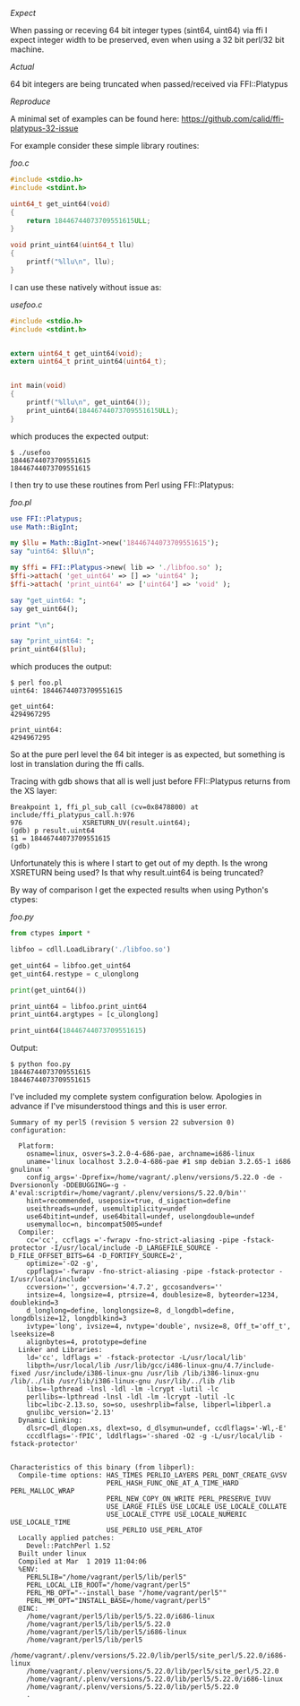 *Expect*

When passing or receving 64 bit integer types (sint64, uint64) via ffi I expect integer width to be preserved, even when using a 32 bit perl/32 bit machine.

*Actual*

64 bit integers are being truncated when passed/received via FFI::Platypus

*Reproduce*

A minimal set of examples can be found here: https://github.com/calid/ffi-platypus-32-issue

For example consider these simple library routines:

_foo.c_
```C
#include <stdio.h>
#include <stdint.h>

uint64_t get_uint64(void)
{
    return 18446744073709551615ULL;
}

void print_uint64(uint64_t llu)
{
    printf("%llu\n", llu);
}
```

I can use these natively without issue as:

_usefoo.c_
```C
#include <stdio.h>
#include <stdint.h>


extern uint64_t get_uint64(void);
extern uint64_t print_uint64(uint64_t);


int main(void)
{
    printf("%llu\n", get_uint64());
    print_uint64(18446744073709551615ULL);
}
```

which produces the expected output:

```
$ ./usefoo
18446744073709551615
18446744073709551615
```

I then try to use these routines from Perl using FFI::Platypus:

_foo.pl_
```perl
use FFI::Platypus;
use Math::BigInt;

my $llu = Math::BigInt->new('18446744073709551615');
say "uint64: $llu\n";

my $ffi = FFI::Platypus->new( lib => './libfoo.so' );
$ffi->attach( 'get_uint64' => [] => 'uint64' );
$ffi->attach( 'print_uint64' => ['uint64'] => 'void' );

say "get_uint64: ";
say get_uint64();

print "\n";

say "print_uint64: ";
print_uint64($llu);
```

which produces the output:

```
$ perl foo.pl
uint64: 18446744073709551615

get_uint64:
4294967295

print_uint64:
4294967295
```

So at the pure perl level the 64 bit integer is as expected, but something is lost in translation during the ffi calls.

Tracing with gdb shows that all is well just before FFI::Platypus returns from the XS layer:

```
Breakpoint 1, ffi_pl_sub_call (cv=0x8478800) at include/ffi_platypus_call.h:976
976               XSRETURN_UV(result.uint64);
(gdb) p result.uint64
$1 = 18446744073709551615
(gdb)
```

Unfortunately this is where I start to get out of my depth.  Is the wrong XSRETURN being used?  Is that why result.uint64 is being truncated?

By way of comparison I get the expected results when using Python's ctypes:

_foo.py_
```python
from ctypes import *

libfoo = cdll.LoadLibrary('./libfoo.so')

get_uint64 = libfoo.get_uint64
get_uint64.restype = c_ulonglong

print(get_uint64())

print_uint64 = libfoo.print_uint64
print_uint64.argtypes = [c_ulonglong]

print_uint64(18446744073709551615)
```

Output:
```
$ python foo.py
18446744073709551615
18446744073709551615
```

I've included my complete system configuration below.  Apologies in advance if I've misunderstood things and this is user error.


```
Summary of my perl5 (revision 5 version 22 subversion 0) configuration:
   
  Platform:
    osname=linux, osvers=3.2.0-4-686-pae, archname=i686-linux
    uname='linux localhost 3.2.0-4-686-pae #1 smp debian 3.2.65-1 i686 gnulinux '
    config_args='-Dprefix=/home/vagrant/.plenv/versions/5.22.0 -de -Dversiononly -DDEBUGGING=-g -A'eval:scriptdir=/home/vagrant/.plenv/versions/5.22.0/bin''
    hint=recommended, useposix=true, d_sigaction=define
    useithreads=undef, usemultiplicity=undef
    use64bitint=undef, use64bitall=undef, uselongdouble=undef
    usemymalloc=n, bincompat5005=undef
  Compiler:
    cc='cc', ccflags ='-fwrapv -fno-strict-aliasing -pipe -fstack-protector -I/usr/local/include -D_LARGEFILE_SOURCE -D_FILE_OFFSET_BITS=64 -D_FORTIFY_SOURCE=2',
    optimize='-O2 -g',
    cppflags='-fwrapv -fno-strict-aliasing -pipe -fstack-protector -I/usr/local/include'
    ccversion='', gccversion='4.7.2', gccosandvers=''
    intsize=4, longsize=4, ptrsize=4, doublesize=8, byteorder=1234, doublekind=3
    d_longlong=define, longlongsize=8, d_longdbl=define, longdblsize=12, longdblkind=3
    ivtype='long', ivsize=4, nvtype='double', nvsize=8, Off_t='off_t', lseeksize=8
    alignbytes=4, prototype=define
  Linker and Libraries:
    ld='cc', ldflags =' -fstack-protector -L/usr/local/lib'
    libpth=/usr/local/lib /usr/lib/gcc/i486-linux-gnu/4.7/include-fixed /usr/include/i386-linux-gnu /usr/lib /lib/i386-linux-gnu /lib/../lib /usr/lib/i386-linux-gnu /usr/lib/../lib /lib
    libs=-lpthread -lnsl -ldl -lm -lcrypt -lutil -lc
    perllibs=-lpthread -lnsl -ldl -lm -lcrypt -lutil -lc
    libc=libc-2.13.so, so=so, useshrplib=false, libperl=libperl.a
    gnulibc_version='2.13'
  Dynamic Linking:
    dlsrc=dl_dlopen.xs, dlext=so, d_dlsymun=undef, ccdlflags='-Wl,-E'
    cccdlflags='-fPIC', lddlflags='-shared -O2 -g -L/usr/local/lib -fstack-protector'


Characteristics of this binary (from libperl): 
  Compile-time options: HAS_TIMES PERLIO_LAYERS PERL_DONT_CREATE_GVSV
                        PERL_HASH_FUNC_ONE_AT_A_TIME_HARD PERL_MALLOC_WRAP
                        PERL_NEW_COPY_ON_WRITE PERL_PRESERVE_IVUV
                        USE_LARGE_FILES USE_LOCALE USE_LOCALE_COLLATE
                        USE_LOCALE_CTYPE USE_LOCALE_NUMERIC USE_LOCALE_TIME
                        USE_PERLIO USE_PERL_ATOF
  Locally applied patches:
	Devel::PatchPerl 1.52
  Built under linux
  Compiled at Mar  1 2019 11:04:06
  %ENV:
    PERL5LIB="/home/vagrant/perl5/lib/perl5"
    PERL_LOCAL_LIB_ROOT="/home/vagrant/perl5"
    PERL_MB_OPT="--install_base "/home/vagrant/perl5""
    PERL_MM_OPT="INSTALL_BASE=/home/vagrant/perl5"
  @INC:
    /home/vagrant/perl5/lib/perl5/5.22.0/i686-linux
    /home/vagrant/perl5/lib/perl5/5.22.0
    /home/vagrant/perl5/lib/perl5/i686-linux
    /home/vagrant/perl5/lib/perl5
    /home/vagrant/.plenv/versions/5.22.0/lib/perl5/site_perl/5.22.0/i686-linux
    /home/vagrant/.plenv/versions/5.22.0/lib/perl5/site_perl/5.22.0
    /home/vagrant/.plenv/versions/5.22.0/lib/perl5/5.22.0/i686-linux
    /home/vagrant/.plenv/versions/5.22.0/lib/perl5/5.22.0
    .
```

